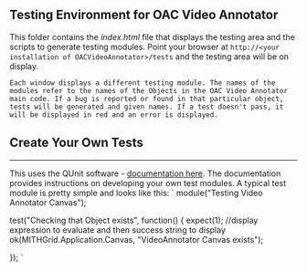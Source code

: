 Testing Environment for OAC Video Annotator
-------------------------------------------

This folder contains the *index.html* file that displays the testing area and the scripts to generate testing modules. Point your browser at `http://<your installation of OACVideoAnnotator>/tests` and the testing area will be on display. 
	
	Each window displays a different testing module. The names of the modules refer to the names of the Objects in the OAC Video Annotator main code. If a bug is reported or found in that particular object, tests will be generated and given names. If a test doesn't pass, it will be displayed in red and an error is displayed.

Create Your Own Tests
---------------------
----------------------

This uses the QUnit software - [documentation here](http://docs.jquery.com/Qunit). The documentation provides instructions on developing your own test modules. A typical test module is pretty simple and looks like this:
`
module("Testing Video Annotator Canvas");

test("Checking that Object exists", function() {
	expect(1);
	//display expression to evaluate and then success string to display
	ok(MITHGrid.Application.Canvas, "VideoAnnotator Canvas exists");
	
});
`